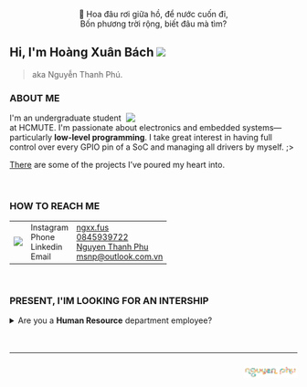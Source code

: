<p align="center">
🌸 Hoa đâu rơi giữa hồ, để nước cuốn đi,<br>
Bốn phương trời rộng, biết đâu mà tìm?<br>
</p>


<h2 align="left">Hi, I'm <b>Hoàng Xuân Bách </b> <img src="https://media.giphy.com/media/mGcNjsfWAjY5AEZNw6/giphy.gif" width="50"></h2>

>  aka Nguyễn Thanh Phú. 

<h3 align="left"> ABOUT ME </h3>

<img align="right" style="width:300px;" src="https://raw.githubusercontent.com/ngxx-fus/ngxx-fus/refs/heads/main/camtucau.jpg" atl="catworing"> 

I'm an undergraduate student at HCMUTE. I'm passionate about electronics and embedded systems—particularly **low-level programming**. I take great interest in having full control over every GPIO pin of a SoC and managing all drivers by myself. ;> 

[There](https://github.com/ngxx-fus/ngxx-fus/blob/main/PROJECTS.md)  are some of the projects I’ve poured my heart into.

<br>
<h3 align="left"> HOW TO REACH ME</h3>

|      |      |         |
| :--: | :--  |  :----  |
| <img src="https://media0.giphy.com/media/v1.Y2lkPTc5MGI3NjExYnV4d3I3d3FvdHUzeGg0a3htejcwb2hsMWpsYnc5bmQxN21sbjRrMCZlcD12MV9pbnRlcm5hbF9naWZfYnlfaWQmY3Q9Zw/3oriOaQb6x2zlDaaeQ/giphy.gif" width="100"> | Instagram<br>Phone<br>Linkedin<Br>Email| [ngxx.fus](https://www.instagram.com/ngxx.fus/)<br>[0845939722](https://zaloapp.com/qr/p/p7i50akv346q)<br>[Nguyen Thanh Phu](https://www.linkedin.com/in/phu-nguyen-thanh-438966261/)<br>msnp@outlook.com.vn |


<br>
<h3 align="left"> PRESENT, I'IM LOOKING FOR AN INTERSHIP</h3>
<details>
<summary>
Are you a <b>Human Resource</b> department employee?
</summary>

👉 [Here](https://drive.google.com/drive/folders/14cW4-Gt1y7T0G9KDhr4ZR614RIMPlJSN?usp=sharing) is my CV. Could you take a minute to review it? I'm looking for an internship program.</details>
<br>
<br>

---

<h3 align="right"></b> <img src="https://raw.githubusercontent.com/hg-xnb/hg-xnb/refs/heads/main/logo-nguyen-phu-1.png" height="20px"></h3>
